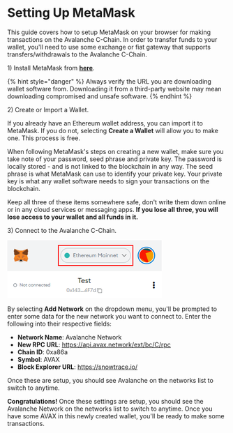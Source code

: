 # Setting Up MetaMask

This guide covers how to setup MetaMask on your browser for making transactions on the Avalanche C-Chain. In order to transfer funds to your wallet, you'll need to use some exchange or fiat gateway that supports transfers/withdrawals to the Avalanche C-Chain.

1\) Install MetaMask from [**here**](https://metamask.io/download).

{% hint style="danger" %}
Always verify the URL you are downloading wallet software from. Downloading it from a third-party website may mean downloading compromised and unsafe software.
{% endhint %}

2\) Create or Import a Wallet.

If you already have an Ethereum wallet address, you can import it to MetaMask. If you do not, selecting **Create a Wallet** will allow you to make one. This process is free.

When following MetaMask's steps on creating a new wallet, make sure you take note of your password, seed phrase and private key. The password is locally stored - and is not linked to the blockchain in any way. The seed phrase is what MetaMask can use to identify your private key. Your private key is what any wallet software needs to sign your transactions on the blockchain.

Keep all three of these items somewhere safe, don't write them down online or in any cloud services or messaging apps. **If you lose all three, you will lose access to your wallet and all funds in it.**

3\) Connect to the Avalanche C-Chain.

![](<../../.gitbook/assets/image (9) (1) (1).png>)

By selecting **Add Network** on the dropdown menu, you'll be prompted to enter some data for the new network you want to connect to. Enter the following into their respective fields:

* **Network Name**: Avalanche Network
* **New RPC URL**: https://api.avax.network/ext/bc/C/rpc
* **Chain ID**: 0xa86a
* **Symbol**: AVAX
* **Block Explorer URL**: https://snowtrace.io/

Once these are setup, you should see Avalanche on the networks list to switch to anytime.

**Congratulations!** Once these settings are setup, you should see the Avalanche Network on the networks list to switch to anytime. Once you have some AVAX in this newly created wallet, you'll be ready to make some transactions.
